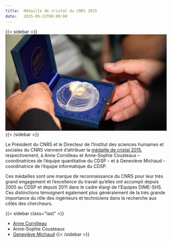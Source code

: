 ```yaml
---
title:  Médaille de cristal du CNRS 2015
date:   2015-09-22T00:00:00
---
```


{{< sidebar >}}
![](/img/actualites/Cristal-medaille.jpg)
{{< /sidebar >}}

Le Président du CNRS et le Directeur de l’Institut des sciences humaines et sociales du CNRS viennent d’attribuer la [médaille de cristal 2015](https://www.cnrs.fr/fr/talents/cnrs?medal=42), respectivement, à Anne Cornilleau et  Anne-Sophie Cousteaux – coordinatrices de l’équipe quantitative du CDSP – et à Geneviève Michaud – coordinatrice de l’équipe informatique du CDSP.

Ces médailles sont une marque de reconnaissance du CNRS pour leur très grand engagement et l’excellence du travail qu’elles ont accompli depuis 2005 au CDSP et depuis 2011 dans le cadre élargi de l’Equipex DIME-SHS. Ces distinctions témoignent également plus généralement de la très grande importance du rôle des ingénieurs et techniciens dans la recherche aux côtés des chercheurs.

{{< sidebar class="last" >}}
- [Anne Cornilleau](https://cdsp.sciences-po.fr/fr/le-cdsp/equipe/membre/anne.cornilleau/)
- Anne-Sophie Cousteaux
- [Geneviève Michaud](https://cdsp.sciences-po.fr/fr/le-cdsp/equipe/membre/genevieve.michaud/)
{{< /sidebar >}}
